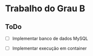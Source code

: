 # Trabalho do Grau B





## ToDo

- [ ] Implementar banco de dados MySQL
- [ ] Implementar execução em container


